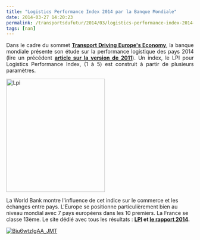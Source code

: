 ```yaml
---
title: "Logistics Performance Index 2014 par la Banque Mondiale"
date: 2014-03-27 14:20:23
permalink: /transportsdufutur/2014/03/logistics-performance-index-2014-par-la-banque-mondiale.html
tags: [nan]
---
```


<p style="text-align: justify">Dans le cadre du sommet <a href="http://www.transportbusinesssummit.eu" target="_blank"><strong>Transport Driving Europe's Economy</strong></a>, la banque mondiale présente son étude sur la performance logistique des pays 2014 (lire un précédent <a href="https://gabrielplassat.github.io/transportsdufutur/2011/06/indice-de-performance-de-la-logistique-par-pays-world-bank.html" target="_blank"><strong>article sur la version de 2011</strong></a>). Un index, le LPI pour Logistics Performance Index, (1 à 5) est construit à partir de plusieurs paramètres.</p> <p><a class="asset-img-link" href="https://gabrielplassat.github.io/transportsdufutur/wp-content/uploads/sites/6/old/6a0120a66d2ad4970b01a5118fddfe970c-pi.png"><img alt="Lpi" border="0" class="asset  asset-image at-xid-6a0120a66d2ad4970b01a5118fddfe970c img-responsive" height="304" src="/wp-content/uploads/sites/6/old/6a0120a66d2ad4970b01a5118fddfe970c-800wi.png" style="margin-left: auto;margin-right: auto" title="Lpi" width="265" /></a></p> <p style="text-align: justify"></p>  <!--more--> La World Bank montre l'influence de cet indice sur le commerce et les échanges entre pays. L'Europe se positionne particulièrement bien au niveau mondial avec 7 pays européens dans les 10 premiers. La France se classe 13ème. Le site dédié avec tous les résultats : <strong><a href="http://lpi.worldbank.org/" target="_blank">LPI</a> et <a href="https://gabrielplassat.github.io/transportsdufutur/wp-content/uploads/sites/6/files/LPI_Report_2014.pdf" target="_blank">le rapport 2014</a>.</strong> <p><a class="asset-img-link" href="https://gabrielplassat.github.io/transportsdufutur/wp-content/uploads/sites/6/old/6a0120a66d2ad4970b01a3fce02e37970b-pi.jpg"><img alt="Bju6wtzIgAA_JMT" border="0" class="asset  asset-image at-xid-6a0120a66d2ad4970b01a3fce02e37970b img-responsive" src="/wp-content/uploads/sites/6/old/6a0120a66d2ad4970b01a3fce02e37970b-800wi.jpg" style="margin-left: auto;margin-right: auto" title="Bju6wtzIgAA_JMT" /></a></p> <p> </p> <p> </p>
